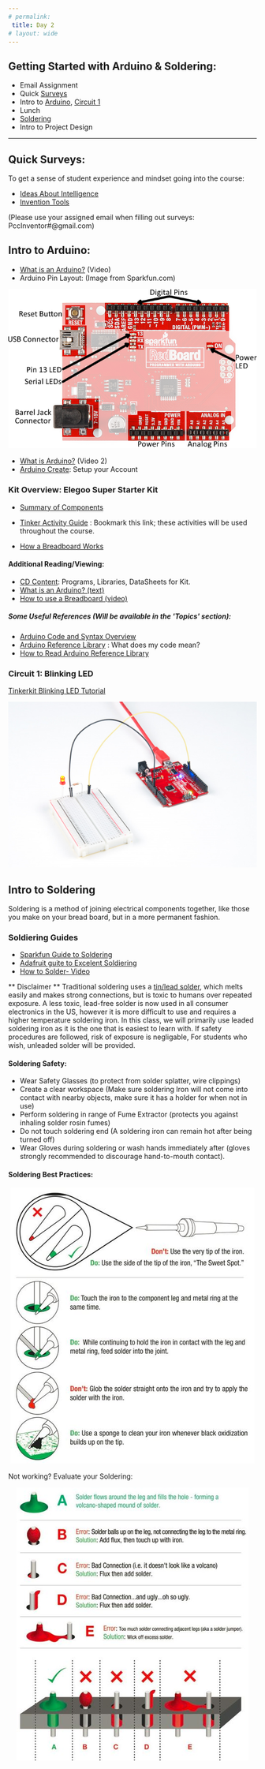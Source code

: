 ```yaml
---
# permalink: 
 title: Day 2
# layout: wide
---
```


## Getting Started with Arduino & Soldering:

- Email Assignment
- Quick [Surveys](#Surveys)
- Intro to [Arduino](#Arduino), [Circuit 1](#Circuit-1)
- Lunch
- [Soldering](#Soldering) 
- Intro to Project Design

---------------------------------

<a name="Surveys"></a>
## Quick Surveys:

To get a sense of student experience and mindset going into the course:

- [Ideas About Intelligence](https://docs.google.com/forms/d/e/1FAIpQLSe2YgZePQdM-iPwsqOFybcWD7vd8Nt2uOVsm7ZAAPiyOaX2yQ/viewform?usp=sf_link)
- [Invention Tools](https://docs.google.com/forms/d/e/1FAIpQLScfzhtg9gMct8nnUxubdCprvSDF7JRHm7fA3sOJ2d0bZfRCYQ/viewform?usp=sf_link) 

(Please use your assigned email when filling out surveys: PccInventor#@gmail.com)

<a name="Arduino"></a>
## Intro to Arduino:

- [What is an Arduino?](https://www.youtube.com/watch?v=9vQY2oTrLkY) (Video)
- Arduino Pin Layout: (Image from Sparkfun.com)
<p align="center">
<img src="/assets/images/ArduinoPinLayout.png">
</p>

- [What is Arduino?](https://youtu.be/_h1m6R9YW8c) (Video 2)
- [Arduino Create](https://create.arduino.cc/): Setup your Account

### Kit Overview: Elegoo Super Starter Kit
- [Summary of Components](/PCC-Inventor-Camp/kit-contents/)
   
    
    
- [Tinker Activity Guide](https://learn.sparkfun.com/tutorials/activity-guide-for-sparkfun-tinker-kit/introduction) : Bookmark this link; these activities will be used throughout the course.
- [How a Breadboard Works]()

#### Additional Reading/Viewing:
- [CD Content](https://drive.google.com/drive/folders/1g1QEL_eiZKXUURxtWOOyFW0e9Gh81e6L?usp=sharing): Programs, Libraries, DataSheets for Kit.
- [What is an Arduino? (text)](https://learn.sparkfun.com/tutorials/what-is-an-arduino)
- [How to use a Breadboard (video)](https://www.youtube.com/watch?time_continue=454&v=6WReFkfrUIk)

##### Some Useful References (Will be available in the 'Topics' section):
- [Arduino Code and Syntax Overview](https://programmingelectronics.com/tutorial-3-arduino-ide-and-sketch-overview/)
- [Arduino Reference Library](https://www.arduino.cc/reference/en/) : What does my code mean?
- [How to Read Arduino Reference Library](https://programmingelectronics.com/how-to-use-and-understand-the-arduino-reference/)

<a name="Circuit-1"></a>
### Circuit 1: Blinking LED

[Tinkerkit Blinking LED Tutorial](https://learn.sparkfun.com/tutorials/activity-guide-for-sparkfun-tinker-kit/circuit-1-blink-an-led)

<p align="center">

<img src ="/assets/images/Tinker_Kit_Circuit1_BlinkDemo.jpg">
</p>

<a name="Soldering"></a>
## Intro to Soldering

Soldering is a method of joining electrical components together, like those you make on your bread board, but in a more permanent fashion. 

### Soldiering Guides

- [Sparkfun Guide to Soldering](https://learn.sparkfun.com/tutorials/how-to-solder-through-hole-soldering)
- [Adafruit guite to Excelent Soldiering](https://learn.adafruit.com/adafruit-guide-excellent-soldering/tools)
- [How to Solder- Video](https://youtu.be/QKbJxytERvg)


** Disclaimer ** Traditional soldering uses a [tin/lead solder](/assets/PDF/SolderMSDS.pdf), which melts easily and makes strong connections, but is toxic to humans over repeated exposure. A less toxic, lead-free solder is now used in all consumer electronics in the US, however it is more difficult to use and requires a higher temperature soldering iron. In this class, we will primarily use leaded soldering iron as it is the one that is easiest to learn with. If safety procedures are followed, risk of exposure is negligable, For students who wish, unleaded solder will be provided. 

#### Soldering Safety:
- Wear Safety Glasses (to protect from solder splatter, wire clippings)
- Create a clear workspace (Make sure soldering Iron will not come into contact with nearby objects, make sure it has a holder for when not in use)
- Perform soldering in range of Fume Extractor (protects you against inhaling solder rosin fumes)
- Do not touch soldering end (A soldering iron can remain hot after being turned off)
- Wear Gloves during soldering or wash hands immediately after (gloves strongly recommended to discourage hand-to-mouth contact).

#### Soldering Best Practices:

<p align="center">
<img src="/assets/images/soldermethod.jpg">
</p>

 Not working? Evaluate your Soldering:
 
 <p align="center">
 <img src="/assets/images/solderingresults.JPG">
 </p>
 
 


